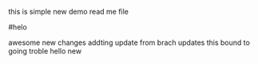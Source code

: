 this is simple new demo read me file

#helo

awesome new changes
addting update from brach updates
this bound to going troble
hello new
